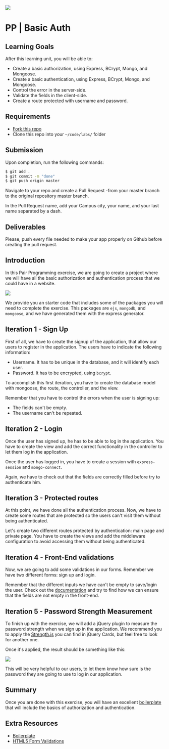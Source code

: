![](https://i.imgur.com/1QgrNNw.png)

# PP | Basic Auth

## Learning Goals

After this learning unit, you will be able to:

- Create a basic authorization, using Express, BCrypt, Mongo, and Mongoose.
- Create a basic authentication, using Express, BCrypt, Mongo, and Mongoose.
- Control the error in the server-side.
- Validate the fields in the client-side.
- Create a route protected with username and password.

## Requirements

- [Fork this repo](https://guides.github.com/activities/forking/)
- Clone this repo into your `~/code/labs/` folder

## Submission

Upon completion, run the following commands:

```bash
$ git add .
$ git commit -m "done"
$ git push origin master
```

Navigate to your repo and create a Pull Request -from your master branch to the original repository master branch.

In the Pull Request name, add your Campus city, your name, and your last name separated by a dash.

## Deliverables

Please, push every file needed to make your app properly on Github before creating the pull request.

## Introduction

In this Pair Programming exercise, we are going to create a project where we will have all the basic authorization and authentication process that we could have in a website.

![](https://s3-eu-west-1.amazonaws.com/ih-materials/uploads/upload_dc768775637b02ee201ec3412eaf7bee.png)

We provide you an starter code that includes some of the packages you will need to complete the exercise. This packages are `ejs`, `mongodb`, and `mongoose`, and we have generated them with the express generator.

## Iteration 1 - Sign Up

First of all, we have to create the signup of the application, that allow our users to register in the application. The users have to indicate the following information:

- Username. It has to be unique in the database, and it will identify each user.
- Password. It has to be encrypted, using `bcrypt`.

To accomplish this first iteration, you have to create the database model with mongoose, the route, the controller, and the view.

Remember that you have to control the errors when the user is signing up:

- The fields can't be empty.
- The username can't be repeated.

## Iteration 2 - Login

Once the user has signed up, he has to be able to log in the application. You have to create the view and add the correct functionality in the controller to let them log in the application.

Once the user has logged in, you have to create a session with `express-session` and `mongo-connect`.

Again, we have to check out that the fields are correctly filled before try to authenticate him.

## Iteration 3 - Protected routes

At this point, we have done all the authentication process. Now, we have to create some routes that are protected so the users can't visit them without being authenticated.

Let's create two different routes protected by authentication: main page and private page. You have to create the views and add the middleware configuration to avoid accessing them without being authenticated.

## Iteration 4 - Front-End validations

Now, we are going to add some validations in our forms. Remember we have two different forms: sign up and login.

Remember that the different inputs we have can't be empty to save/login the user. Check out the [documentation](https://developer.mozilla.org/en-US/docs/Learn/HTML/Forms/Data_form_validation) and try to find how we can ensure that the fields are not empty in the front-end.

## Iteration 5 - Password Strength Measurement

To finish up with the exercise, we will add a jQuery plugin to measure the password strength when we sign up in the application. We recommend you to apply the [Strength.js](http://jquerycards.com/forms/inputs/strength-js/) you can find in jQuery Cards, but feel free to look for another one.

Once it's applied, the result should be something like this:

![](https://s3-eu-west-1.amazonaws.com/ih-materials/uploads/upload_59bb37a85da33b090817fcb181dc7a33.png)

This will be very helpful to our users, to let them know how sure is the password they are going to use to log in our application.

## Summary

Once you are done with this exercise, you will have an excellent [boilerplate](https://en.wikipedia.org/wiki/Boilerplate_code) that will include the basics of authorization and authentication.

## Extra Resources

- [Boilerplate](https://en.wikipedia.org/wiki/Boilerplate_code)
- [HTML5 Form Validations](http://www.the-art-of-web.com/html/html5-form-validation/)

